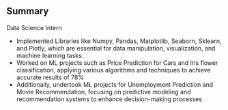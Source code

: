 ## Summary
Data Science Intern 
- Implemented Libraries like Numpy, Pandas, Matplotlib, Seaborn, Sklearn, and Plotly, which are essential for data
manipulation, visualization, and machine learning tasks.
- Worked on ML projects such as Price Prediction for Cars and Iris flower classification, applying various
algorithms and techniques to achieve accurate results of 78%
- Additionally, undertook ML projects for Unemployment Prediction and Movie Recommendation, focusing on
predictive modeling and recommendation systems to enhance decision-making processes
